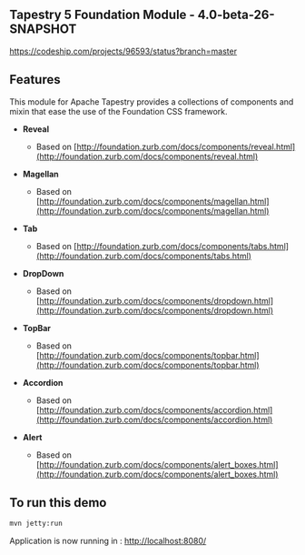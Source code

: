## Tapestry 5 Foundation Module - 4.0-beta-26-SNAPSHOT

https://codeship.com/projects/96593/status?branch=master

## Features

This module for Apache Tapestry provides a collections of components and mixin that ease the use of the Foundation CSS framework.

	
- **Reveal**
	- Based on [http://foundation.zurb.com/docs/components/reveal.html](http://foundation.zurb.com/docs/components/reveal.html)	

- **Magellan**
	- Based on [http://foundation.zurb.com/docs/components/magellan.html](http://foundation.zurb.com/docs/components/magellan.html)	

- **Tab**
	- Based on [http://foundation.zurb.com/docs/components/tabs.html](http://foundation.zurb.com/docs/components/tabs.html)

- **DropDown**
	- Based on [http://foundation.zurb.com/docs/components/dropdown.html](http://foundation.zurb.com/docs/components/dropdown.html)

- **TopBar**
	- Based on [http://foundation.zurb.com/docs/components/topbar.html](http://foundation.zurb.com/docs/components/topbar.html)


- **Accordion**
	- Based on [http://foundation.zurb.com/docs/components/accordion.html](http://foundation.zurb.com/docs/components/accordion.html)

- **Alert**
	- Based on [http://foundation.zurb.com/docs/components/alert_boxes.html](http://foundation.zurb.com/docs/components/alert_boxes.html)


## To run this demo

```bash
mvn jetty:run
```
Application is now running in : [http://localhost:8080/](http://localhost:8080/)	